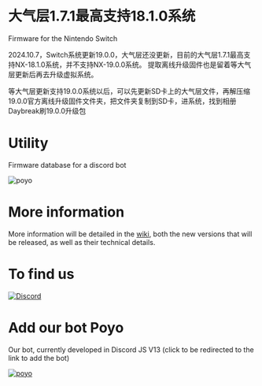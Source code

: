 # 大气层1.7.1最高支持18.1.0系统
Firmware for the Nintendo Switch

2024.10.7，Switch系统更新19.0.0，大气层还没更新，目前的大气层1.7.1最高支持NX-18.1.0系统，并不支持NX-19.0.0系统。
提取离线升级固件也是留着等大气层更新后再去升级虚拟系统。

等大气层更新支持19.0.0系统以后，可以先更新SD卡上的大气层文件，再解压缩19.0.0官方离线升级固件文件夹，把文件夹复制到SD卡，进系统，找到相册Daybreak刷19.0.0升级包

# Utility
Firmware database for a discord bot

![poyo](https://github.com/THZoria/NX_Firmware/assets/50277488/337489f9-b2c8-416a-8355-31820ca2a7a1)

# More information

More information will be detailed in the [wiki](https://github.com/THZoria/NX_Firmware/wiki), both the new versions that will be released, as well as their technical details.

# To find us

[![Discord](https://img.shields.io/discord/643436008452521984.svg?logo=discord&logoColor=white&label=Discord&color=7289DA
)](https://discord.gg/6zRbG3FsJH)

# Add our bot Poyo

Our bot, currently developed in Discord JS V13 (click to be redirected to the link to add the bot)

[![poyo](https://user-images.githubusercontent.com/50277488/156135958-a87fadb8-841e-4eec-bfb8-32340417fa17.png)](https://discord.com/oauth2/authorize?client_id=854048178907512884&scope=bot&code=GhN3fCiOkdvULwgGFbPp134oJo1FW5&guild_id=55540872135914291520applications.commands)

